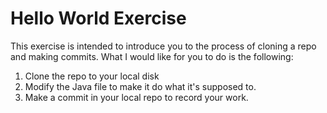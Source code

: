 # Hello World Exercise
This exercise is intended to introduce you to the process of
cloning a repo and making commits. What I would like for you
to do is the following:

1. Clone the repo to your local disk
2. Modify the Java file to make it do what it's supposed to.
3. Make a commit in your local repo to record your work.
